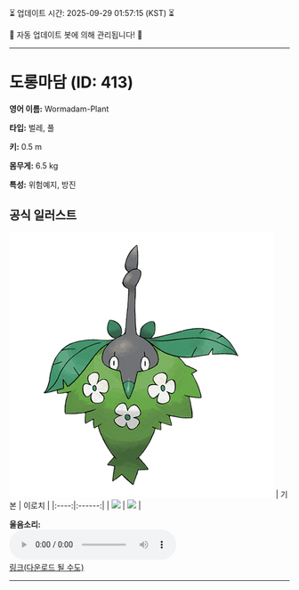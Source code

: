 
⏳ 업데이트 시간: 2025-09-29 01:57:15 (KST) ⏳

🤖 자동 업데이트 봇에 의해 관리됩니다! 🤖

---

# 도롱마담 (ID: 413)
**영어 이름:** Wormadam-Plant

**타입:** 벌레, 풀

**키:** 0.5 m

**몸무게:** 6.5 kg

**특성:** 위험예지, 방진

## 공식 일러스트
![](https://raw.githubusercontent.com/PokeAPI/sprites/master/sprites/pokemon/other/official-artwork/413.png)
| 기본 | 이로치 |
|:----:|:------:|
| <img src="https://raw.githubusercontent.com/PokeAPI/sprites/master/sprites/pokemon/413.png" width="200"> | <img src="https://raw.githubusercontent.com/PokeAPI/sprites/master/sprites/pokemon/shiny/413.png" width="200"> |

**울음소리:**<br><audio controls src="https://raw.githubusercontent.com/PokeAPI/cries/main/cries/pokemon/latest/413.ogg"></audio><br> [링크(다운로드 될 수도)](https://raw.githubusercontent.com/PokeAPI/cries/main/cries/pokemon/latest/413.ogg)


---
